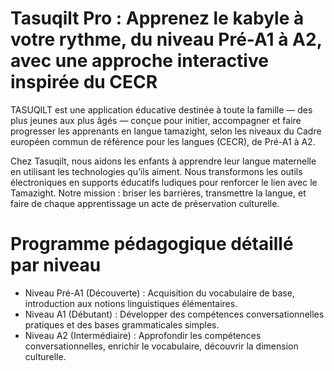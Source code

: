 # Tasuqilt Pro : Apprenez le kabyle à votre rythme, du niveau Pré-A1 à A2, avec une approche interactive inspirée du CECR 


TASUQILT est une application éducative destinée à toute la famille — des plus jeunes aux plus âgés — conçue pour initier, accompagner et faire progresser les apprenants en langue tamazight, selon les niveaux du Cadre européen commun de référence pour les langues (CECR), de Pré-A1 à A2.

Chez Tasuqilt, nous aidons les enfants à apprendre leur langue maternelle en utilisant les technologies qu’ils aiment. Nous transformons les outils électroniques en supports éducatifs ludiques pour renforcer le lien avec le Tamazight. Notre mission : briser les barrières, transmettre la langue, et faire de chaque apprentissage un acte de préservation culturelle.

# Programme pédagogique détaillé par niveau
- Niveau Pré-A1 (Découverte) : Acquisition du vocabulaire de base, introduction aux notions linguistiques élémentaires.
- Niveau A1 (Débutant) : Développer des compétences conversationnelles pratiques et des bases grammaticales simples.
- Niveau A2 (Intermédiaire) : Approfondir les compétences conversationnelles, enrichir le vocabulaire, découvrir la dimension culturelle.

